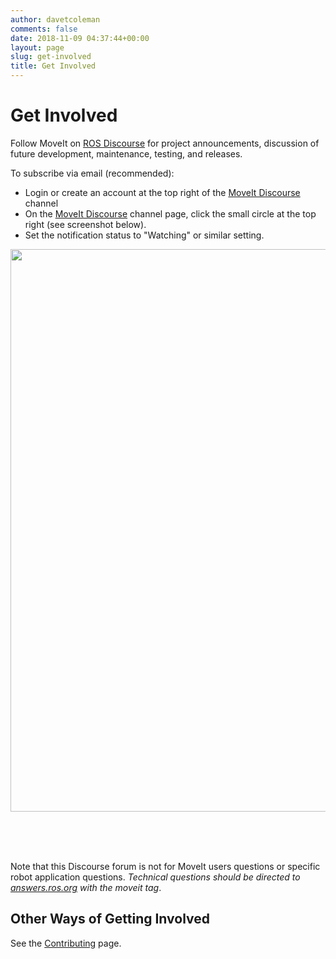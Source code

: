 ```yaml
---
author: davetcoleman
comments: false
date: 2018-11-09 04:37:44+00:00
layout: page
slug: get-involved
title: Get Involved
---
```


# Get Involved

Follow MoveIt on [ROS Discourse](http://discourse.ros.org/c/moveit) for project announcements, discussion of future development, maintenance, testing, and releases.

To subscribe via email (recommended):

  * Login or create an account at the top right of the [MoveIt Discourse](http://discourse.ros.org/c/moveit) channel
  * On the [MoveIt Discourse](http://discourse.ros.org/c/moveit) channel page, click the small circle at the top right (see screenshot below).
  * Set the notification status to "Watching" or similar setting.

<img src="{{ site.url }}/assets/images/discourse_subscribe.png" width="900"/>

<br /><br /><br />

Note that this Discourse forum is not for MoveIt users questions or specific robot application questions. *Technical questions should be directed to [answers.ros.org](http://answers.ros.org/) with the moveit tag*.

## Other Ways of Getting Involved

See the [Contributing](http://moveit.ros.org/documentation/contributing/) page.
